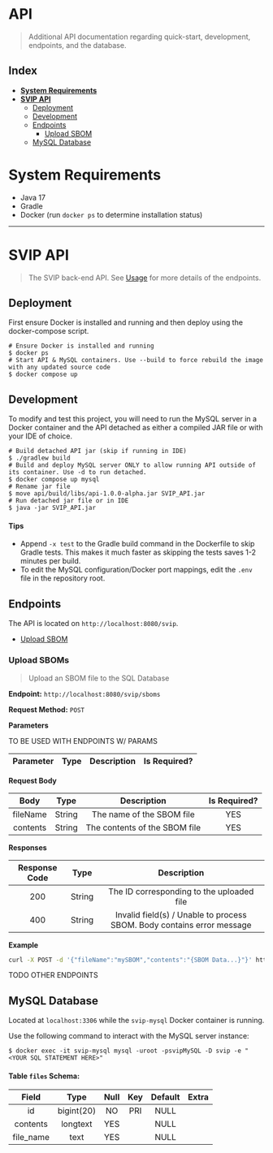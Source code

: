 # API
> Additional API documentation regarding quick-start, development, endpoints, and the database.

## Index

- [**System Requirements**](#system-requirements)
- [**SVIP API**](#svip-api)
    - [Deployment](#deployment)
    - [Development](#development)
    - [Endpoints](#endpoints)
      - [Upload SBOM](#upload-sboms)
    - [MySQL Database](#mysql-database)

# System Requirements
- Java 17
- Gradle
- Docker (run `docker ps` to determine installation status)

---

# SVIP API
> The SVIP back-end API. See [Usage](#usage) for more details of the endpoints.

## Deployment
First ensure Docker is installed and running and then deploy using the docker-compose script.
```shell
# Ensure Docker is installed and running
$ docker ps
# Start API & MySQL containers. Use --build to force rebuild the image with any updated source code
$ docker compose up
```

## Development
To modify and test this project, you will need to run the MySQL server in a Docker container and the API detached as
either a compiled JAR file or with your IDE of choice.

```shell
# Build detached API jar (skip if running in IDE)
$ ./gradlew build
# Build and deploy MySQL server ONLY to allow running API outside of its container. Use -d to run detached.
$ docker compose up mysql
# Rename jar file
$ move api/build/libs/api-1.0.0-alpha.jar SVIP_API.jar
# Run detached jar file or in IDE
$ java -jar SVIP_API.jar
```
#### Tips
- Append `-x test` to the Gradle build command in the Dockerfile to skip Gradle tests. This makes it much faster as
  skipping the tests saves 1-2 minutes per build.
- To edit the MySQL configuration/Docker port mappings, edit the `.env` file in the repository root.

## Endpoints
The API is located on `http://localhost:8080/svip`.

- [Upload SBOM](#upload-sboms)

### Upload SBOMs
> Upload an SBOM file to the SQL Database

**Endpoint:** `http://localhost:8080/svip/sboms`

**Request Method:** `POST`

**Parameters**

TO BE USED WITH ENDPOINTS W/ PARAMS

| Parameter | Type | Description | Is Required? |
|:---------:|:----:|:-----------:|:------------:|

**Request Body**

|   Body   |  Type  |          Description          | Is Required? |
|:--------:|:------:|:-----------------------------:|:------------:|
| fileName | String |   The name of the SBOM file   |     YES      |
| contents | String | The contents of the SBOM file |     YES      |

**Responses**

| Response Code |  Type  |                              Description                               |
|:-------------:|:------:|:----------------------------------------------------------------------:|
|      200      | String |               The ID corresponding to the uploaded file                |
|      400      | String | Invalid field(s) / Unable to process SBOM. Body contains error message |

**Example**
```bash
curl -X POST -d '{"fileName":"mySBOM","contents":"{SBOM Data...}"}' http://localhost:8080/svip/sboms
```

TODO OTHER ENDPOINTS

## MySQL Database
Located at `localhost:3306` while the `svip-mysql` Docker container is running.

Use the following command to interact with the MySQL server instance:
```shell
$ docker exec -it svip-mysql mysql -uroot -psvipMySQL -D svip -e "<YOUR SQL STATEMENT HERE>"
```
#### Table `files` Schema:
| Field     | Type       | Null | Key | Default | Extra |
|:---------:|:----------:|:----:|:---:|:-------:|:-----:|
| id        | bigint(20) | NO   | PRI | NULL    |       |
| contents  | longtext   | YES  |     | NULL    |       |
| file_name | text       | YES  |     | NULL    |       |